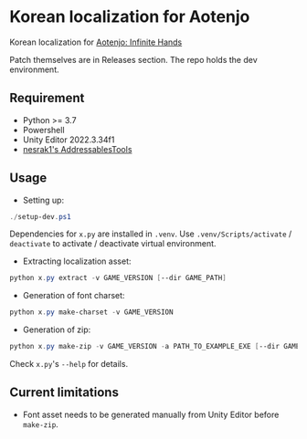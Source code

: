 # Korean localization for Aotenjo

Korean localization for [Aotenjo: Infinite Hands](https://store.steampowered.com/app/3066570/Aotenjo_Infinite_Hands/)

Patch themselves are in Releases section. The repo holds the dev environment.

## Requirement

* Python >= 3.7
* Powershell
* Unity Editor 2022.3.34f1
* [nesrak1's AddressablesTools](https://github.com/nesrak1/AddressablesTools/releases)

## Usage

* Setting up:

```powershell
./setup-dev.ps1
```

Dependencies for `x.py` are installed in `.venv`. Use `.venv/Scripts/activate` / `deactivate` to activate / deactivate virtual environment.

* Extracting localization asset:

```powershell
python x.py extract -v GAME_VERSION [--dir GAME_PATH]
```

* Generation of font charset:

```powershell
python x.py make-charset -v GAME_VERSION
```

* Generation of zip:

```powershell
python x.py make-zip -v GAME_VERSION -a PATH_TO_EXAMPLE_EXE [--dir GAME_PATH]
```

Check `x.py`'s `--help` for details.

## Current limitations

* Font asset needs to be generated manually from Unity Editor before `make-zip`.
